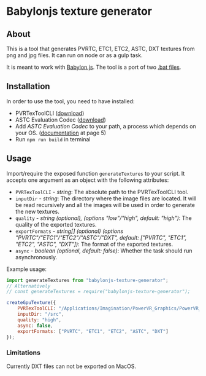 # Babylonjs texture generator

## About

This is a tool that generates PVRTC, ETC1, ETC2, ASTC, DXT textures from png and jpg files. It can run on node or as a gulp task.

It is meant to work with [Babylon.js](https://github.com/BabylonJS/Babylon.js). The tool is a port of two [.bat files](https://github.com/BabylonJS/Babylon.js/tree/master/Tools/CompressedTextured).

## Installation

In order to use the tool, you need to have installed:

* PVRTexToolCLI ([download](https://community.imgtec.com/developers/powervr/installers/))
* ASTC Evaluation Codec ([download](https://github.com/ARM-software/astc-encoder/tree/master/Binary))
* Add *ASTC Evaluation Codec* to your path, a process which depends on your OS. ([documentation](http://cdn.imgtec.com/sdk-documentation/PVRTexTool.User+Manual.pdf) at page 5)
* Run `npm run build` in terminal

## Usage

Import/require the exposed function `generateTextures` to your script. It accepts one argument as an object with the following attributes:

* `PVRTexToolCLI` - *string*: The absolute path to the PVRTexToolCLI tool.
* `inputDir` - *string*: The directory where the image files are located. It will be read recursively and all the images will be used in order to generate the new textures.
* `quality` - *string (optional), (options "low"/"high", default: "high")*: The quality of the exported textures.
* `exportFormats` - *string[] (optional) (options "PVRTC"/"ETC1"/"ETC2"/"ASTC"/"DXT", default: ["PVRTC", "ETC1", "ETC2", "ASTC", "DXT"])*: The format of the exported textures.
* `async` - *boolean (optional, default: false)*: Whether the task should run asynchronously.

Example usage:
```javascript
import generateTextures from "babylonjs-texture-generator";
// Alternatively
// const generateTextures = require("babylonjs-texture-generator");

createGpuTexture({
    PVRTexToolCLI: "/Applications/Imagination/PowerVR_Graphics/PowerVR_Tools/PVRTexTool/CLI/OSX_x86/PVRTexToolCLI",
    inputDir: "/src",
    quality: "high",
    async: false,
    exportFormats: ["PVRTC", "ETC1", "ETC2", "ASTC", "DXT"]
});
```

### Limitations

Currently DXT files can not be exported on MacOS.
